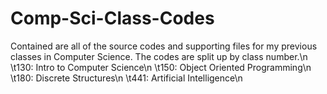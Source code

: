 # Comp-Sci-Class-Codes
Contained are all of the source codes and supporting files for my previous classes in Computer Science. The codes are split up by class number.\n
	\t130: Intro to Computer Science\n
	\t150: Object Oriented Programming\n
	\t180: Discrete Structures\n
	\t441: Artificial Intelligence\n
